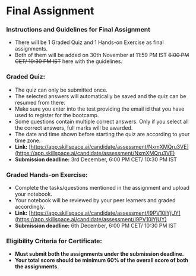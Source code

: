 # Final Assignment

### Instructions and Guidelines for Final Assignment

* There will be 1 Graded Quiz and 1 Hands-on Exercise as final assignments.
* Both of them will be added on 30th November at 11:59 PM IST ~~6:00 PM CET/ 10:30 PM IST~~ here with the guidelines.

### Graded Quiz:

* The quiz can only be submitted once.
* The selected answers will automatically be saved and the quiz can be resumed from there.&#x20;
* Make sure you enter into the test providing the email id that you have used to register for the bootcamp.
* Some questions contain multiple correct answers. Only if you select all the correct answers, full marks will be awarded.
* The date and time shown before starting the quiz are according to your time zone.
* **Link:** [https://app.skillspace.ai/candidate/assessment/NxmXMQru3VE](https://app.skillspace.ai/candidate/assessment/NxmXMQru3VE)
* **Submission deadline:** 3rd December, 6:00 PM CET/ 10:30 PM IST

### Graded Hands-on Exercise:

* Complete the tasks/questions mentioned in the assignment and upload your notebook.&#x20;
* Your notebook will be reviewed by your peer learners and graded accordingly.
* **Link:** [https://app.skillspace.ai/candidate/assessment/I9PV10iYjUY](https://app.skillspace.ai/candidate/assessment/I9PV10iYjUY)
* **Submission deadline:** 6th December, 6:00 PM CET/ 10:30 PM IST

### Eligibility Criteria for Certificate:&#x20;

* **Must submit both the assignments under the submission deadline.**
* **Your total score should be minimum 60% of the overall score of both the assignments.**

